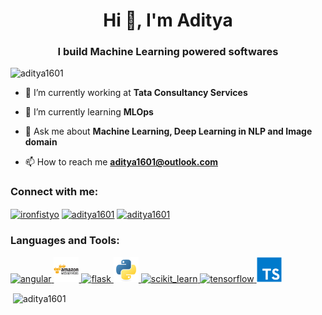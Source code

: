 <h1 align="center">Hi 👋, I'm Aditya</h1>
<h3 align="center">I build Machine Learning powered softwares</h3>

<p align="left"> <img src="https://komarev.com/ghpvc/?username=aditya1601&label=Profile%20views&color=0e75b6&style=flat" alt="aditya1601" /> </p>

- 🔭 I’m currently working at **Tata Consultancy Services**

- 🌱 I’m currently learning **MLOps**

- 💬 Ask me about **Machine Learning, Deep Learning in NLP and Image domain**

- 📫 How to reach me **aditya1601@outlook.com**

<h3 align="left">Connect with me:</h3>
<p align="left">
<a href="https://twitter.com/ironfistyo" target="blank"><img align="center" src="https://raw.githubusercontent.com/rahuldkjain/github-profile-readme-generator/master/src/images/icons/Social/twitter.svg" alt="ironfistyo" height="30" width="40" /></a>
<a href="https://linkedin.com/in/aditya1601" target="blank"><img align="center" src="https://raw.githubusercontent.com/rahuldkjain/github-profile-readme-generator/master/src/images/icons/Social/linked-in-alt.svg" alt="aditya1601" height="30" width="40" /></a>
<a href="https://kaggle.com/aditya1601" target="blank"><img align="center" src="https://raw.githubusercontent.com/rahuldkjain/github-profile-readme-generator/master/src/images/icons/Social/kaggle.svg" alt="aditya1601" height="30" width="40" /></a>
</p>

<h3 align="left">Languages and Tools:</h3>
<p align="left"> <a href="https://angular.io" target="_blank"> <img src="https://angular.io/assets/images/logos/angular/angular.svg" alt="angular" width="40" height="40"/> </a> <a href="https://aws.amazon.com" target="_blank"> <img src="https://raw.githubusercontent.com/devicons/devicon/master/icons/amazonwebservices/amazonwebservices-original-wordmark.svg" alt="aws" width="40" height="40"/> </a> <a href="https://flask.palletsprojects.com/" target="_blank"> <img src="https://www.vectorlogo.zone/logos/pocoo_flask/pocoo_flask-icon.svg" alt="flask" width="40" height="40"/> </a> <a href="https://www.python.org" target="_blank"> <img src="https://raw.githubusercontent.com/devicons/devicon/master/icons/python/python-original.svg" alt="python" width="40" height="40"/> </a> <a href="https://scikit-learn.org/" target="_blank"> <img src="https://upload.wikimedia.org/wikipedia/commons/0/05/Scikit_learn_logo_small.svg" alt="scikit_learn" width="40" height="40"/> </a> <a href="https://www.tensorflow.org" target="_blank"> <img src="https://www.vectorlogo.zone/logos/tensorflow/tensorflow-icon.svg" alt="tensorflow" width="40" height="40"/> </a> <a href="https://www.typescriptlang.org/" target="_blank"> <img src="https://raw.githubusercontent.com/devicons/devicon/master/icons/typescript/typescript-original.svg" alt="typescript" width="40" height="40"/> </a> </p>

<p>&nbsp;<img align="center" src="https://github-readme-stats.vercel.app/api?username=aditya1601&show_icons=true&locale=en" alt="aditya1601" /></p>
